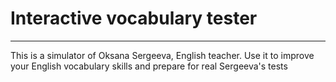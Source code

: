 # Interactive vocabulary tester
___________________________________

This is a simulator of Oksana Sergeeva, English teacher.
Use it to improve your English vocabulary skills and prepare for real Sergeeva's tests
